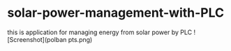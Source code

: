 # solar-power-management-with-PLC
this is application for managing energy from solar power by PLC 
![Screenshot](polban pts.png)
